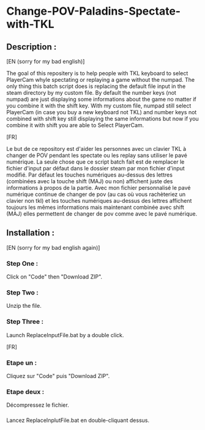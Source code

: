 # Change-POV-Paladins-Spectate-with-TKL

## Description :

[EN (sorry for my bad english)]

The goal of this repositery is to help people with TKL keyboard to select PlayerCam whyle spectating or replaying a game without the numpad.
The only thing this batch script does is replacing the default file input in the steam directory by my custom file.
By default the number keys (not numpad) are just displaying some informations about the game no matter if you combine it with the shift key.
With my custom file, numpad still select PlayerCam (in case you buy a new keyboard not TKL) and number keys not combined with shift key still displaying the same informations but now if you combine it with shift you are able to Select PlayerCam.

[FR]

Le but de ce repository est d'aider les personnes avec un clavier TKL à changer de POV pendant les spectate ou les replay sans utiliser le pavé numérique.
La seule chose que ce script batch fait est de remplacer le fichier d'input par défaut dans le dossier steam par mon fichier d'input modifié.
Par défaut les touches numériques au-dessus des lettres (combinées avec la touche shift (MAJ) ou non) affichent juste des informations à propos de la partie.
Avec mon fichier personnalisé le pavé numérique continue de changer de pov (au cas où vous rachèteriez un clavier non tkl) et les touches numériques au-dessus des lettres affichent toujours les mêmes informations mais maintenant combinée avec shift (MAJ) elles permettent de changer de pov comme avec le pavé numérique.

## Installation :

[EN (sorry for my bad english again)]

### Step One :
Click on "Code" then "Download ZIP".

### Step Two :
Unzip the file.

### Step Three :
Launch ReplaceInputFile.bat by a double click.

[FR]

### Etape un :
Cliquez sur "Code" puis "Download ZIP".

### Etape deux :
Décompressez le fichier.

###
Lancez ReplaceInplutFile.bat en double-cliquant dessus.
